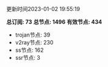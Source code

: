 更新时间2023-01-02 19:55:19

**总订阅: 73**
**总节点: 1496**
**有效节点: 434**
- trojan节点: 39
- v2ray节点: 230
- ss节点: 162
- ssr节点: 3
